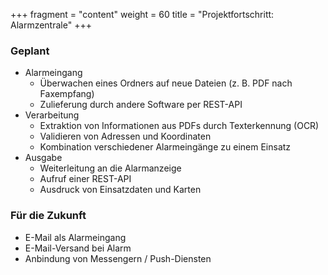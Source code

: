 +++
fragment = "content"
weight = 60
title = "Projektfortschritt: Alarmzentrale"
+++

### Geplant
- Alarmeingang
  - &Uuml;berwachen eines Ordners auf neue Dateien (z. B. PDF nach Faxempfang)
  - Zulieferung durch andere Software per REST-API
- Verarbeitung
  - Extraktion von Informationen aus PDFs durch Texterkennung (OCR)
  - Validieren von Adressen und Koordinaten
  - Kombination verschiedener Alarmeing&auml;nge zu einem Einsatz
- Ausgabe
  - Weiterleitung an die Alarmanzeige
  - Aufruf einer REST-API
  - Ausdruck von Einsatzdaten und Karten

### F&uuml;r die Zukunft
- E-Mail als Alarmeingang
- E-Mail-Versand bei Alarm
- Anbindung von Messengern / Push-Diensten
